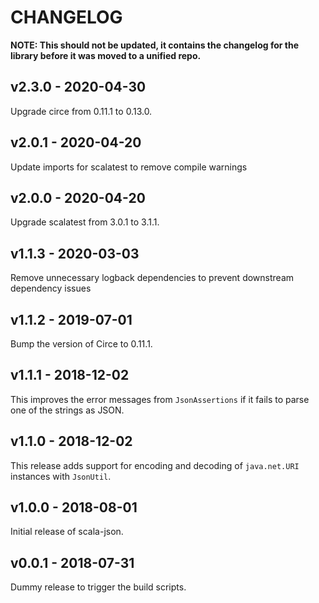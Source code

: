 # CHANGELOG

**NOTE: This should not be updated, it contains the changelog for the library before it was moved to a unified repo.**

## v2.3.0 - 2020-04-30

Upgrade circe from 0.11.1 to 0.13.0.

## v2.0.1 - 2020-04-20

Update imports for scalatest to remove compile warnings

## v2.0.0 - 2020-04-20

Upgrade scalatest from 3.0.1 to 3.1.1.

## v1.1.3 - 2020-03-03

Remove unnecessary logback dependencies to prevent downstream dependency issues

## v1.1.2 - 2019-07-01

Bump the version of Circe to 0.11.1.

## v1.1.1 - 2018-12-02

This improves the error messages from `JsonAssertions` if it fails to parse one
of the strings as JSON.

## v1.1.0 - 2018-12-02

This release adds support for encoding and decoding of `java.net.URI` instances
with `JsonUtil`.

## v1.0.0 - 2018-08-01

Initial release of scala-json.

## v0.0.1 - 2018-07-31

Dummy release to trigger the build scripts.
